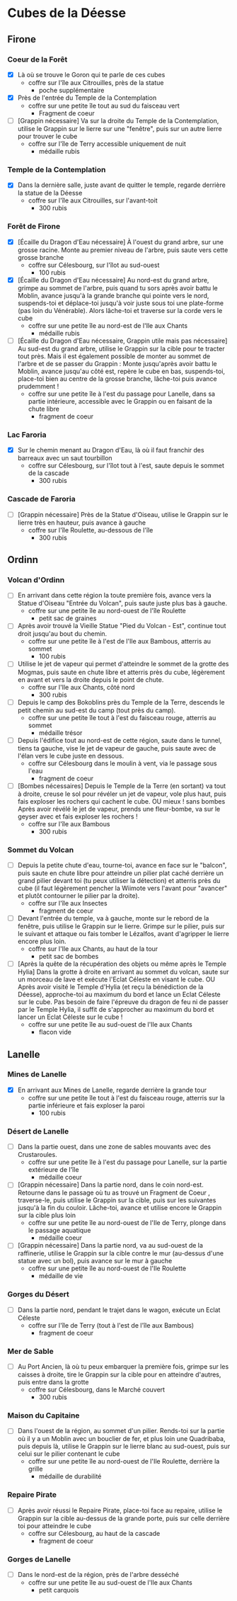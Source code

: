 # Cubes de la Déesse

## Firone

### Coeur de la Forêt

* [x] Là où se trouve le Goron qui te parle de ces cubes
    * coffre sur l'île aux Citrouilles, près de la statue
        * poche supplémentaire
* [x] Près de l'entrée du Temple de la Contemplation
    * coffre sur une petite île tout au sud du faisceau vert
        * Fragment de coeur
* [ ] [Grappin nécessaire] Va sur la droite du Temple de la Contemplation, utilise le Grappin sur le lierre sur une "fenêtre", puis sur un autre lierre pour trouver le cube
    * coffre sur l'île de Terry accessible uniquement de nuit
        * médaille rubis

### Temple de la Contemplation

* [x] Dans la dernière salle, juste avant de quitter le temple, regarde derrière la statue de la Déesse
    * coffre sur l'île aux Citrouilles, sur l'avant-toit
        * 300 rubis

### Forêt de Firone

* [x] [Écaille du Dragon d'Eau nécessaire] À l'ouest du grand arbre, sur une grosse racine. Monte au premier niveau de l'arbre, puis saute vers cette grosse branche
    * coffre sur Célesbourg, sur l'îlot au sud-ouest
        * 100 rubis
* [x] [Écaille du Dragon d'Eau nécessaire] Au nord-est du grand arbre, grimpe au sommet de l'arbre, puis quand tu sors après avoir battu le Moblin, avance jusqu'à la grande branche qui pointe vers le nord, suspends-toi et déplace-toi jusqu'à voir juste sous toi une plate-forme (pas loin du Vénérable). Alors lâche-toi et traverse sur la corde vers le cube
    * coffre sur une petite île au nord-est de l'Ile aux Chants
        * médaille rubis
* [ ] [Écaille du Dragon d'Eau nécessaire, Grappin utile mais pas nécessaire] Au sud-est du grand arbre, utilise le Grappin sur la cible pour te tracter tout près. Mais il est également possible de monter au sommet de l'arbre et de se passer du Grappin : Monte jusqu'après avoir battu le Moblin, avance jusqu'au côté est, repère le cube en bas, suspends-toi, place-toi bien au centre de la grosse branche, lâche-toi puis avance prudemment !
    * coffre sur une petite île à l'est du passage pour Lanelle, dans sa partie intérieure, accessible avec le Grappin ou en faisant de la chute libre
        * fragment de coeur

### Lac Faroria

* [x] Sur le chemin menant au Dragon d'Eau, là où il faut franchir des barreaux avec un saut tourbillon
    * coffre sur Célesbourg, sur l'îlot tout à l'est, saute depuis le sommet de la cascade
        * 300 rubis

### Cascade de Faroria
* [ ] [Grappin nécessaire] Près de la Statue d'Oiseau, utilise le Grappin sur le lierre très en hauteur, puis avance à gauche
    * coffre sur l'île Roulette, au-dessous de l'île
        * 300 rubis

## Ordinn

### Volcan d'Ordinn

* [ ] En arrivant dans cette région la toute première fois, avance vers la Statue d'Oiseau "Entrée du Volcan", puis saute juste plus bas à gauche.
    * coffre sur une petite île au nord-ouest de l'île Roulette
        * petit sac de graines
* [ ] Après avoir trouvé la Vieille Statue "Pied du Volcan - Est", continue tout droit jusqu'au bout du chemin.
    * coffre sur une petite île à l'est de l'Ile aux Bambous, atterris au sommet
        * 100 rubis
* [ ] Utilise le jet de vapeur qui permet d'atteindre le sommet de la grotte des Mogmas, puis saute en chute libre et atterris près du cube, légèrement en avant et vers la droite depuis le point de chute.
    * coffre sur l'Ile aux Chants, côté nord
        * 300 rubis
* [ ] Depuis le camp des Bokoblins près du Temple de la Terre, descends le petit chemin au sud-est du camp (tout près du camp).
    * coffre sur une petite île tout à l'est du faisceau rouge, atterris au sommet
        * médaille trésor
* [ ] Depuis l'édifice tout au nord-est de cette région, saute dans le tunnel, tiens ta gauche, vise le jet de vapeur de gauche, puis saute avec de l'élan vers le cube juste en dessous.
    * coffre sur Célesbourg dans le moulin à vent, via le passage sous l'eau
        * fragment de coeur
* [ ] [Bombes nécessaires] Depuis le Temple de la Terre (en sortant) va tout à droite, creuse le sol pour révéler un jet de vapeur, vole plus haut, puis fais exploser les rochers qui cachent le cube.
OU mieux ! sans bombes
Après avoir révélé le jet de vapeur, prends une fleur-bombe, va sur le geyser avec et fais exploser les rochers !
    * coffre sur l'île aux Bambous
        * 300 rubis

### Sommet du Volcan

* [ ] Depuis la petite chute d'eau, tourne-toi, avance en face sur le "balcon", puis saute en chute libre pour atteindre un pilier plat caché derrière un grand pilier devant toi (tu peux utiliser la détection) et atterris près du cube (il faut légèrement pencher la Wiimote vers l'avant pour "avancer" et plutôt contourner le pilier par la droite).
    * coffre sur l'île aux Insectes
        * fragment de coeur
* [ ] Devant l'entrée du temple, va à gauche, monte sur le rebord de la fenêtre, puis utilise le Grappin sur le lierre. Grimpe sur le pilier, puis sur le suivant et attaque ou fais tomber le Lézalfos, avant d'agripper le lierre encore plus loin.
    * coffre sur l'Ile aux Chants, au haut de la tour
        * petit sac de bombes
* [ ] [Après la quête de la récupération des objets ou même après le Temple Hylia] Dans la grotte à droite en arrivant au sommet du volcan, saute sur un morceau de lave et exécute l'Eclat Céleste en visant le cube.
OU Après avoir visité le Temple d'Hylia (et reçu la bénédiction de la Déesse), approche-toi au maximum du bord et lance un Eclat Céleste sur le cube.
Pas besoin de faire l'épreuve du dragon de feu ni de passer par le Temple Hylia, il suffit de s'approcher au maximum du bord et lancer un Eclat Céleste sur le cube !
    * coffre sur une petite île au sud-ouest de l'Ile aux Chants
        * flacon vide

## Lanelle

### Mines de Lanelle

* [x] En arrivant aux Mines de Lanelle, regarde derrière la grande tour
    * coffre sur une petite île tout à l'est du faisceau rouge, atterris sur la partie inférieure et fais exploser la paroi
        * 100 rubis

### Désert de Lanelle

* [ ] Dans la partie ouest, dans une zone de sables mouvants avec des Crustaroules.
    * coffre sur une petite île à l'est du passage pour Lanelle, sur la partie extérieure de l'île
        * médaille coeur
* [ ] [Grappin nécessaire] Dans la partie nord, dans le coin nord-est. Retourne dans le passage où tu as trouvé un Fragment de Coeur , traverse-le, puis utilise le Grappin sur la cible, puis sur les suivantes jusqu'à la fin du couloir. Lâche-toi, avance et utilise encore le Grappin sur la cible plus loin
    * coffre sur une petite île au nord-ouest de l'Ile de Terry, plonge dans le passage aquatique
        * médaille coeur
* [ ] [Grappin nécessaire] Dans la partie nord, va au sud-ouest de la raffinerie, utilise le Grappin sur la cible contre le mur (au-dessus d'une statue avec un bol), puis avance sur le mur à gauche
    * coffre sur une petite île au nord-ouest de l'Ile Roulette
        * médaille de vie

### Gorges du Désert
* [ ] Dans la partie nord, pendant le trajet dans le wagon, exécute un Eclat Céleste
    * coffre sur l'île de Terry (tout à l'est de l'île aux Bambous)
        * fragment de coeur

### Mer de Sable

* [ ] Au Port Ancien, là où tu peux embarquer la première fois, grimpe sur les caisses à droite, tire le Grappin sur la cible pour en atteindre d'autres, puis entre dans la grotte
    * coffre sur Célesbourg, dans le Marché couvert
        * 300 rubis

### Maison du Capitaine

* [ ] Dans l'ouest de la région, au sommet d'un pilier. Rends-toi sur la partie où il y a un Moblin avec un bouclier de fer, et plus loin une Quadribaba, puis depuis là, utilise le Grappin sur le lierre blanc au sud-ouest, puis sur celui sur le pilier contenant le cube
    * coffre sur une petite île au nord-ouest de l'Ile Roulette, derrière la grille
        * médaille de durabilité

### Repaire Pirate

* [ ] Après avoir réussi le Repaire Pirate, place-toi face au repaire, utilise le Grappin sur la cible au-dessus de la grande porte, puis sur celle derrière toi pour atteindre le cube
    * coffre sur Célesbourg, au haut de la cascade
        * fragment de coeur

### Gorges de Lanelle

* [ ] Dans le nord-est de la région, près de l'arbre desséché
    * coffre sur une petite île au sud-ouest de l'Ile aux Chants
        * petit carquois